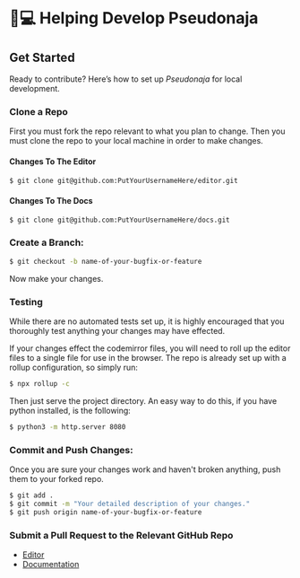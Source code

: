 # 👨💻 Helping Develop Pseudonaja

## Get Started

Ready to contribute? Here’s how to set up _Pseudonaja_ for local development.

### Clone a Repo

First you must fork the repo relevant to what you plan to change. Then you must clone the repo to your local machine in order to make changes.

#### Changes To The Editor

```bash
$ git clone git@github.com:PutYourUsernameHere/editor.git
```

#### Changes To The Docs

```bash
$ git clone git@github.com:PutYourUsernameHere/docs.git
```

### Create a Branch:

```bash
$ git checkout -b name-of-your-bugfix-or-feature
```

Now make your changes.

### Testing

While there are no automated tests set up, it is highly encouraged that you thoroughly test anything your changes may have effected.

&#x20;If your changes effect the codemirror files, you will need to roll up the editor files to a single file for use in the browser. The repo is already set up with a rollup configuration, so simply run:

```bash
$ npx rollup -c
```

Then just serve the project directory. An easy way to do this, if you have python installed, is the following:

```bash
$ python3 -m http.server 8080
```

### Commit and Push Changes:

Once you are sure your changes work and haven't broken anything, push them to your forked repo.

```bash
$ git add .
$ git commit -m "Your detailed description of your changes."
$ git push origin name-of-your-bugfix-or-feature
```

### Submit a Pull Request to the Relevant GitHub Repo

* [Editor](https://github.com/PseudocodeEditor/editor/pulls)
* [Documentation](https://github.com/PseudocodeEditor/docs/pulls)
